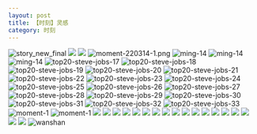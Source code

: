 ```yaml
---
layout: post
title: 【时刻】灵感
category: 时刻
---
```

![story_new_final](http://rbwl8nwm4.hd-bkt.clouddn.com/img/story_new_final_0322.png)
![](http://ran7ztk3m.hd-bkt.clouddn.com/img/inspire-220510-1.png)
![](http://ran7ztk3m.hd-bkt.clouddn.com/img/moment-220505-1.png)
![moment-220314-1.png](http://rbwl8nwm4.hd-bkt.clouddn.com/img/moment-220314-1.png)
![ming-14](http://rbwl8nwm4.hd-bkt.clouddn.com/img/moment-0317-1.png)
![ming-14](http://rbwl8nwm4.hd-bkt.clouddn.com/img/moment-0317-2.png)
![ming-14](http://rbwl8nwm4.hd-bkt.clouddn.com/img/ming-14.png)
![top20-steve-jobs-17](http://rbwl8nwm4.hd-bkt.clouddn.com/img/jobs-17.png)
![top20-steve-jobs-18](http://rbwl8nwm4.hd-bkt.clouddn.com/img/jobs-18.png)
![top20-steve-jobs-19](http://rbwl8nwm4.hd-bkt.clouddn.com/img/jobs-19.png)
![top20-steve-jobs-20](http://rbwl8nwm4.hd-bkt.clouddn.com/img/jobs-20.png)
![top20-steve-jobs-21](http://rbwl8nwm4.hd-bkt.clouddn.com/img/jobs-21.png)
![top20-steve-jobs-22](http://rbwl8nwm4.hd-bkt.clouddn.com/img/jobs-22.png)
![top20-steve-jobs-23](http://rbwl8nwm4.hd-bkt.clouddn.com/img/jobs-23.png)
![top20-steve-jobs-24](http://rbwl8nwm4.hd-bkt.clouddn.com/img/jobs-24.png)
![top20-steve-jobs-25](http://rbwl8nwm4.hd-bkt.clouddn.com/img/jobs-25.png)
![top20-steve-jobs-26](http://rbwl8nwm4.hd-bkt.clouddn.com/img/jobs-26.png)
![top20-steve-jobs-27](http://rbwl8nwm4.hd-bkt.clouddn.com/img/jobs-27.png)
![top20-steve-jobs-28](http://rbwl8nwm4.hd-bkt.clouddn.com/img/jobs-28.png)
![top20-steve-jobs-29](http://rbwl8nwm4.hd-bkt.clouddn.com/img/jobs-29.png)
![top20-steve-jobs-30](http://rbwl8nwm4.hd-bkt.clouddn.com/img/jobs-30.png)
![top20-steve-jobs-31](http://rbwl8nwm4.hd-bkt.clouddn.com/img/jobs-31.png)
![top20-steve-jobs-32](http://rbwl8nwm4.hd-bkt.clouddn.com/img/jobs-32.png)
![top20-steve-jobs-33](http://rbwl8nwm4.hd-bkt.clouddn.com/img/jobs-33.png)
![moment-1](http://rbwl8nwm4.hd-bkt.clouddn.com/img/moment-1.png)
![moment-1](http://rbwl8nwm4.hd-bkt.clouddn.com/img/moment-0317-3.png)
![](http://rbwl8nwm4.hd-bkt.clouddn.com/img/moment-0317-4.png)
![](http://rbwl8nwm4.hd-bkt.clouddn.com/img/moment-0319-1.png)
![](http://rbwl8nwm4.hd-bkt.clouddn.com/img/moment-0319-2.png)
![](http://rbwl8nwm4.hd-bkt.clouddn.com/img/moment-0319-3.png)
![](http://rbwl8nwm4.hd-bkt.clouddn.com/img/moment-220324-1.png)
![](http://rbwl8nwm4.hd-bkt.clouddn.com/img/moment-220324-2.png)
![](http://rbwl8nwm4.hd-bkt.clouddn.com/img/moment-220324-3.png)
![](http://rbwl8nwm4.hd-bkt.clouddn.com/img/moment-220324-4.png)
![](http://rbwl8nwm4.hd-bkt.clouddn.com/img/moment-220324-5.png)
![](http://rbwl8nwm4.hd-bkt.clouddn.com/img/moment-220324-6.png)
![](http://rbwl8nwm4.hd-bkt.clouddn.com/img/moment-220324-7.png)
![](http://rbwl8nwm4.hd-bkt.clouddn.com/img/taste-220323-1.png)
![](http://rbwl8nwm4.hd-bkt.clouddn.com/img/taste-220323-2.png)
![](http://rbwl8nwm4.hd-bkt.clouddn.com/img/taste-220323-3.png)
![](http://rbwl8nwm4.hd-bkt.clouddn.com/img/taste-220323-4.png)
![](http://rbwl8nwm4.hd-bkt.clouddn.com/img/taste-220323-5.png)
![](http://rbwl8nwm4.hd-bkt.clouddn.com/img/abdomen-220406-1.png)
![](http://rbwl8nwm4.hd-bkt.clouddn.com/img/abdomen-220406-2.png)
![wanshan](http://rbwl8nwm4.hd-bkt.clouddn.com/img/wanshan.png)



  




